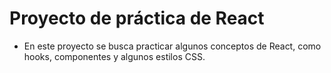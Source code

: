
# Proyecto de práctica de React

- En este proyecto se busca practicar algunos conceptos
de React, como hooks, componentes y algunos estilos CSS.